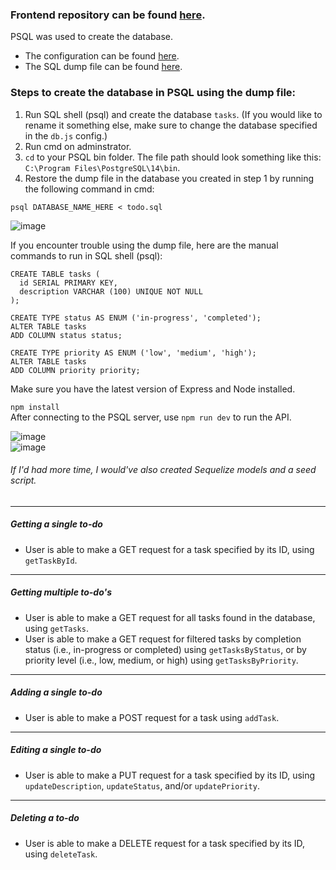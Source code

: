 ### Frontend repository can be found [here](https://github.com/lucylee-412/todo-app-react).

PSQL was used to create the database.
- The configuration can be found [here](db.js).  
- The SQL dump file can be found [here](todo.sql).

### Steps to create the database in PSQL using the dump file:
1) Run SQL shell (psql) and create the database `tasks`. (If you would like to rename it something else, make sure to change the database specified in the `db.js` config.)
2) Run cmd on adminstrator.
3) `cd` to your PSQL bin folder. The file path should look something like this: `C:\Program Files\PostgreSQL\14\bin`.
4) Restore the dump file in the database you created in step 1 by running the following command in cmd:
```
psql DATABASE_NAME_HERE < todo.sql
```
![image](https://user-images.githubusercontent.com/5422566/219656582-c6a9cf2f-55e8-486f-a50b-1caa47deda1c.png)

If you encounter trouble using the dump file, here are the manual commands to run in SQL shell (psql):
```
CREATE TABLE tasks (
  id SERIAL PRIMARY KEY,
  description VARCHAR (100) UNIQUE NOT NULL
);

CREATE TYPE status AS ENUM ('in-progress', 'completed');
ALTER TABLE tasks
ADD COLUMN status status;

CREATE TYPE priority AS ENUM ('low', 'medium', 'high');
ALTER TABLE tasks
ADD COLUMN priority priority;

```

Make sure you have the latest version of Express and Node installed.  

`npm install`  
After connecting to the PSQL server, use `npm run dev` to run the API.

![image](https://user-images.githubusercontent.com/5422566/219547125-d22af965-43d0-43ca-b10d-9d4165d62973.png)  
![image](https://user-images.githubusercontent.com/5422566/219547162-46493ffc-b0b4-49c3-aae8-015cd576722f.png)

###### If I'd had more time, I would've also created Sequelize models and a seed script.

_________________________________________________________________________________________

##### Getting a single to-do
- User is able to make a GET request for a task specified by its ID, using `getTaskById`.

_________________________________________________________________________________________

##### Getting multiple to-do's
- User is able to make a GET request for all tasks found in the database, using `getTasks`.
- User is able to make a GET request for filtered tasks by completion status (i.e., in-progress or completed) using `getTasksByStatus`, or by priority level (i.e., low, medium, or high) using `getTasksByPriority`.

_________________________________________________________________________________________

##### Adding a single to-do
- User is able to make a POST request for a task using `addTask`.

_________________________________________________________________________________________

##### Editing a single to-do
- User is able to make a PUT request for a task specified by its ID, using `updateDescription`, `updateStatus`, and/or `updatePriority`.

_________________________________________________________________________________________

##### Deleting a to-do
- User is able to make a DELETE request for a task specified by its ID, using `deleteTask`.
